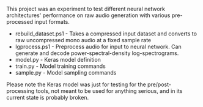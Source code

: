 This project was an experiment to test different neural network architectures' performance on raw audio generation with various pre-processed input formats.

* rebuild_dataset.ps1 - Takes a compressed input dataset and converts to raw uncompressed mono audio at a fixed sample rate
* lgprocess.ps1 - Preprocess audio for input to neural network. Can generate and decode power-spectral-density log-spectrograms.
* model.py - Keras model definition
* train.py - Model training commands
* sample.py - Model sampling commands

Please note the Keras model was just for testing for the pre/post-processing tools, not meant to be used for anything serious, and in its current state is probably broken.

